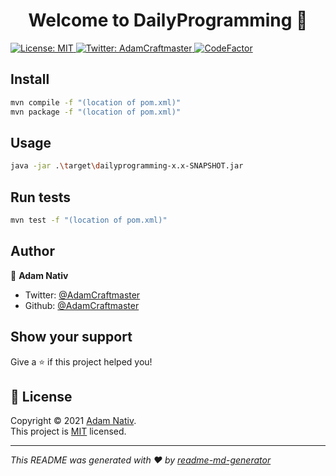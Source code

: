 <h1 align="center">Welcome to DailyProgramming 👋</h1>
<p>
  <a href="https://github.com/AdamCraftmaster/DailyProgramming/blob/main/LICENSE" target="_blank">
    <img alt="License: MIT" src="https://img.shields.io/badge/License-MIT-yellow.svg" />
  </a>
  <a href="https://twitter.com/AdamCraftmaster" target="_blank">
    <img alt="Twitter: AdamCraftmaster" src="https://img.shields.io/twitter/follow/AdamCraftmaster.svg?style=social" />
  </a>
  <a href="https://www.codefactor.io/repository/github/adamcraftmaster/CHANGEME"><img src="https://www.codefactor.io/repository/github/adamcraftmaster/DailyProgramming/badge" alt="CodeFactor" /></a>
</p>

## Install

```sh
mvn compile -f "(location of pom.xml)"
mvn package -f "(location of pom.xml)"
```

## Usage

```sh
java -jar .\target\dailyprogramming-x.x-SNAPSHOT.jar
```

## Run tests

```sh
mvn test -f "(location of pom.xml)"
```

## Author

👤 **Adam Nativ**

* Twitter: [@AdamCraftmaster](https://twitter.com/AdamCraftmaster)
* Github: [@AdamCraftmaster](https://github.com/AdamCraftmaster)

## Show your support

Give a ⭐️ if this project helped you!

## 📝 License

Copyright © 2021 [Adam Nativ](https://github.com/AdamCraftmaster).<br />
This project is [MIT](https://github.com/AdamCraftmaster/DailyProgramming/blob/main/LICENSE) licensed.

***
_This README was generated with ❤️ by [readme-md-generator](https://github.com/kefranabg/readme-md-generator)_